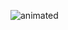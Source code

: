 
![animated](https://user-images.githubusercontent.com/70487686/145662580-38a333d0-90b5-4335-9be2-e82e874c89bf.gif) 
